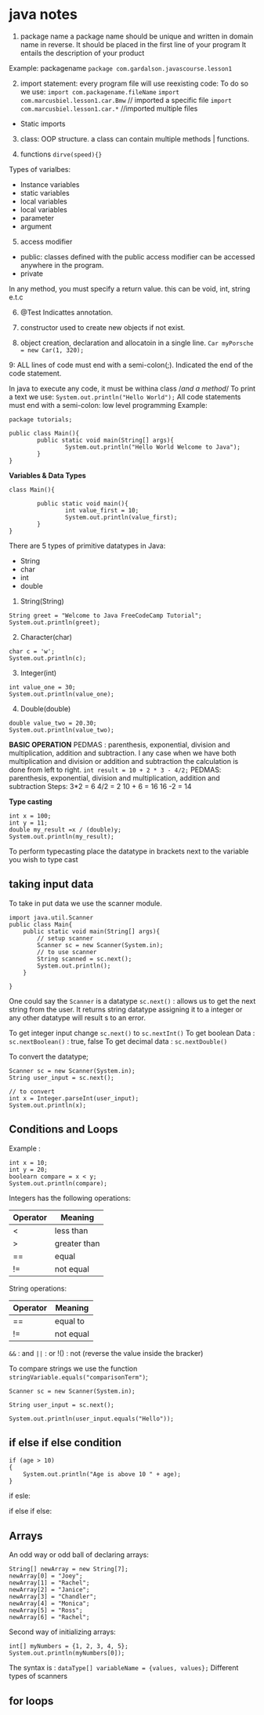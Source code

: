 # java notes

1. package name
a package name should be unique and written in domain name in reverse.
It should be placed in the first line of your program
It entails the description of your product

Example: packagename
``package com.gardalson.javascourse.lesson1``


2. import statement:
every program file will use reexisting code:
To do so we use:
``import com.packagename.fileName``
``import com.marcusbiel.lesson1.car.Bmw`` // imported a specific file
``import com.marcusbiel.lesson1.car.*`` //imported multiple files

- Static imports

3. class:
OOP structure.
a class can contain multiple methods | functions.


4. functions 
``dirve(speed){}``

Types of varialbes:
- Instance variables
- static variables
- local variables
- local variables
- parameter
- argument

5. access modifier
- public: classes defined with the public access modifier can be accessed anywhere in the program.
- private

In any method, you must specify a return value.  this can be void, int, string e.t.c


6. @Test
Indicattes annotation. 

7. constructor
used to create new objects if not exist. 

8. object creation, declaration and allocatoin in a single line.
``Car myPorsche = new Car(1, 320);``

9: ALL lines of code must end with a semi-colon(;).
Indicated the end of the code statement.



In java to execute any code, it must be withina class /*and a method*/
To print a text we  use: ``System.out.println("Hello World");``
All code statements must end with a semi-colon: low level programming
Example:
```
package tutorials;

public class Main(){
        public static void main(String[] args){
                System.out.println("Hello World Welcome to Java");
        } 
}
```

**Variables & Data Types**
```
class Main(){

        public static void main(){
                int value_first = 10;
                System.out.println(value_first);
        }
}
```

There are 5 types of primitive datatypes in Java:
- String
- char 
- int
- double


1. String(String)
```
String greet = "Welcome to Java FreeCodeCamp Tutorial";
System.out.println(greet);
```

2. Character(char)

```
char c = 'w';
System.out.println(c);
```

3. Integer(int)
```
int value_one = 30;
System.out.println(value_one);
```
4. Double(double)
```
double value_two = 20.30;
System.out.println(value_two);
```

**BASIC OPERATION**
PEDMAS : parenthesis, exponential, division and multiplication, addition and subtraction.
I any case when we have both multiplication and division or addition and subtraction the calculation is done from left to right.
``int result = 10 + 2 * 3 - 4/2;``
PEDMAS: parenthesis, exponential, division and multiplication, addition and subtraction
Steps:
3*2 = 6
4/2 = 2
10 + 6 = 16
16 -2 = 14

**Type casting**
```
int x = 100;
int y = 11;
double my_result =x / (double)y;
System.out.println(my_result);
```

To perform typecasting place the datatype in brackets next to the variable you wish to type cast


## taking input data 
To take in put data we use the scanner module.
```
import java.util.Scanner
public class Main{
	public static void main(String[] args){
		// setup scanner
		Scanner sc = new Scanner(System.in);
		// to use scanner
		String scanned = sc.next();
		System.out.println();
	}

}
```
One could say the ``Scanner``  is a datatype
``sc.next()`` : allows us to get the next string from the user. It returns string datatype assigning it to a integer or any other datatype will result s to an error.

To get integer input change ``sc.next()`` to ``sc.nextInt()``
To get boolean Data : ``sc.nextBoolean()`` : true, false
To get decimal data : ``sc.nextDouble()``

To convert the datatype;
```
Scanner sc = new Scanner(System.in);
String user_input = sc.next();

// to convert
int x = Integer.parseInt(user_input);
System.out.println(x);
```


## Conditions and Loops
Example :
```
int x = 10;
int y = 20;
boolearn compare = x < y;
System.out.println(compare);
```

Integers has the following operations:

| Operator | Meaning      |
| -------- | ------------ |
| <        | less than    |
| >        | greater than |
| ==       | equal        |
| !=       | not equal    |


String operations:  

| Operator | Meaning   |
| -------- | --------- |
| ==       | equal to  |
| !=       | not equal |

``&&`` : and 
``||`` : or
!() : not (reverse the value inside the bracker)
 
To compare strings we use the function ``stringVariable.equals("comparisonTerm")``;
```
Scanner sc = new Scanner(System.in);

String user_input = sc.next();

System.out.println(user_input.equals("Hello"));
```



## if else if  else condition
```
if (age > 10)
{
	System.out.println("Age is above 10 " + age);
}
```

if esle:


if else if else: 


##  Arrays


An odd way or odd ball of declaring arrays:
```
String[] newArray = new String[7];
newArray[0] = "Joey";
newArray[1] = "Rachel";
newArray[2] = "Janice";
newArray[3] = "Chandler";
newArray[4] = "Monica";
newArray[5] = "Ross";
newArray[6] = "Rachel";

```


Second way of initializing arrays:
```
int[] myNumbers = {1, 2, 3, 4, 5};
System.out.println(myNumbers[0]);
```
The syntax is :
``dataType[] variableName = {values, values};``
Different types of scanners


## for loops
